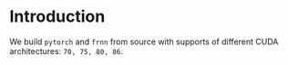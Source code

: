 # Introduction
We build `pytorch` and `frnn` from source with 
supports of different CUDA architectures: `70, 75, 80, 86`.